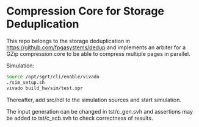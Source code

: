 # Compression Core for Storage Deduplication
This repo belongs to the storage deduplication in https://github.com/fpgasystems/dedup and implements an arbiter for a GZip compression core to be able to compress multiple pages in parallel.

Simulation:
```Bash
source /opt/sgrt/cli/enable/vivado
./sim_setup.sh
vivado build_hw/sim/test.xpr
```

Thereafter, add src/hdl to the simulation sources and start simulation.

The input generation can be changed in tst/c_gen.svh and assertions may be added to tst/c_scb.svh to check correctness of results.
